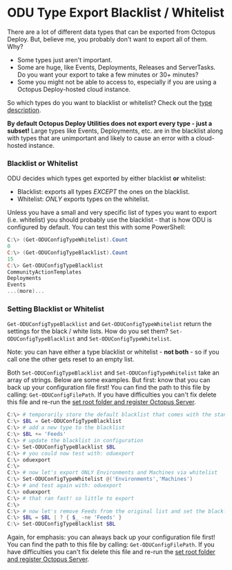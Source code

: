 
# ODU Type Export Blacklist / Whitelist

There are a lot of different data types that can be exported from Octopus Deploy.  But, believe me, you probably don't want to export all of them.  Why?
* Some types just aren't important.
* Some are huge, like Events, Deployments, Releases and ServerTasks.  Do you want your export to take a few minutes or 30+ minutes?
* Some you might not be able to access to, especially if you are using a Octopus Deploy-hosted cloud instance.

So which types do you want to blacklist or whitelist?  Check out the [type description](TypeDescription.md).

**By default Octopus Deploy Utilities does not export every type - just a subset!**  Large types like Events, Deployments, etc. are in the blacklist along with types that are unimportant and likely to cause an error with a cloud-hosted instance.

### Blacklist or Whitelist

ODU decides which types get exported by either blacklist **or** whitelist:
* Blacklist: exports all types *EXCEPT* the ones on the blacklist.
* Whitelist: *ONLY* exports types on the whitelist.

Unless you have a small and very specific list of types you want to export (i.e. whitelist) you should probably use the blacklist - that is how ODU is configured by default.  You can test this with some PowerShell:

```PowerShell
C:\> (Get-ODUConfigTypeWhitelist).Count
0
C:\> (Get-ODUConfigTypeBlacklist).Count
15
C:\> Get-ODUConfigTypeBlacklist
CommunityActionTemplates
Deployments
Events
...(more)...
```


### Setting Blacklist or Whitelist
`Get-ODUConfigTypeBlacklist` and `Get-ODUConfigTypeWhitelist` return the settings for the black / white lists.  How do you set them?  `Set-ODUConfigTypeBlacklist` and `Set-ODUConfigTypeWhitelist`.

Note: you can have either a type blacklist or whitelist - **not both** - so if you call one the other gets reset to an empty list.

Both `Set-ODUConfigTypeBlacklist` and `Set-ODUConfigTypeWhitelist` take an array of strings.  Below are some examples.  But first: know that you can back up your configuration file first!  You can find the path to this file by calling: `Get-ODUConfigFilePath`.  If you have difficulties you can't fix delete this file and re-run the [set root folder and register Octopus Server](SetupUsage.md#set-root-folder-and-register-octopus-server).

```PowerShell
C:\> # temporarily store the default blacklist that comes with the standard configuration
C:\> $BL = Get-ODUConfigTypeBlacklist
C:\> # add a new type to the blacklist
C:\> $BL += 'Feeds'
C:\> # update the blacklist in configuration
C:\> Set-ODUConfigTypeBlacklist $BL
C:\> # you could now test with: oduexport
C:\> oduexport
C:\>
C:\> # now let's export ONLY Environments and Machines via whitelist
C:\> Set-ODUConfigTypeWhitelist @('Environments','Machines')
C:\> # and test again with: oduexport
C:\> oduexport
C:\> # that ran fast! so little to export
C:\>
C:\> # now let's remove Feeds from the original list and set the blacklist back
C:\> $BL = $BL | ? { $_ -ne 'Feeds' }
C:\> Set-ODUConfigTypeBlacklist $BL
```

Again, for emphasis: you can always back up your configuration file first!  You can find the path to this file by calling: `Get-ODUConfigFilePath`.  If you have difficulties you can't fix delete this file and re-run the [set root folder and register Octopus Server](SetupUsage.md#set-root-folder-and-register-octopus-server).
